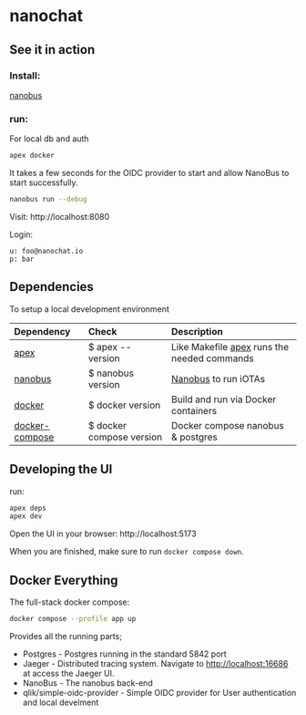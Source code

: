 # nanochat 

## See it in action

### Install:

[nanobus]

### run:

For local db and auth

```sh
apex docker
```

It takes a few seconds for the OIDC provider to start and allow NanoBus to start successfully.

```sh
nanobus run --debug
```

Visit: http://localhost:8080

Login:

```
u: foo@nanochat.io
p: bar
```

## Dependencies

To setup a local development environment

| Dependency       | Check                    | Description                                                |
|:---------------- |:------------------------ |:---------------------------------------------------------- |
| [apex]           | $ apex --version         | Like Makefile [apex] runs the needed commands              |
| [nanobus]        | $ nanobus version        | [Nanobus](https://github.com/nanobus/nanobus) to run iOTAs |
| [docker]         | $ docker version         | Build and run via Docker containers                        |
| [docker-compose] | $ docker compose version | Docker compose nanobus & postgres                          |

## Developing the UI
run:

```sh
apex deps
apex dev
```

Open the UI in your browser: http://localhost:5173

When you are finished, make sure to run `docker compose down`.

## Docker Everything

The full-stack docker compose:

```sh
docker compose --profile app up
```

Provides all the running parts;

- Postgres - Postgres running in the standard 5842 port
- Jaeger - Distributed tracing system. Navigate to [http://localhost:16686](http://localhost:16686) at access the Jaeger UI.
- NanoBus - The nanobus back-end
- qlik/simple-oidc-provider - Simple OIDC provider for User authentication and local develment


[apex]: https://apexlang.io/docs/getting-started
[apexlang.io]: https://apexlang.io
[docker]: https://docs.docker.com/engine/install/
[docker-compose]: https://docs.docker.com/compose/install/
[go]: https://go.dev/doc/install
[iota]: https://github.com/nanobus/iota
[iotas]: https://github.com/nanobus/iota
[just]: https://github.com/casey/just#Installation
[nanobus]: https://github.com/nanobus/nanobus#Install
[npm]: https://docs.npmjs.com/downloading-and-installing-node-js-and-npm
[npx]: https://www.npmjs.com/package/npx#Install
[postgres]: https://www.postgresql.org/download/
[postgresql database]: https://www.postgresql.org/
[rust]: https://rustup.rs/
